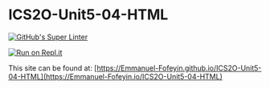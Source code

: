 # ICS2O-Unit5-04-HTML

[![GitHub's Super Linter](https://github.com/Emmanuel-Fofeyin/ICS2O-Unit5-04-HTML/workflows/GitHub's%20Super%20Linter/badge.svg)](https://github.com/Emmanuel-Fofeyin/ICS2O-Unit5-04-HTML/actions)

[![Run on Repl.it](https://repl.it/badge/github/Emmanuel-Fofeyin/ICS2O-Unit5-04-HTML)](https://repl.it/github/Emmanuel-Fofeyin/ICS2O-Unit5-04-HTML)

This site can be found at: [https://Emmanuel-Fofeyin.github.io/ICS2O-Unit5-04-HTML](https://Emmanuel-Fofeyin.io/ICS2O-Unit5-04-HTML)
